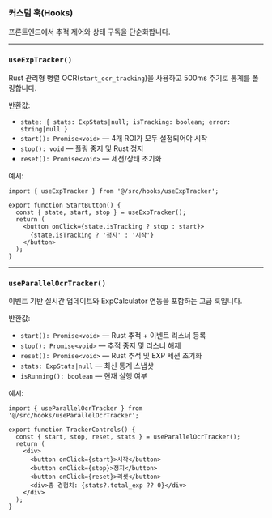 ### 커스텀 훅(Hooks)

프론트엔드에서 추적 제어와 상태 구독을 단순화합니다.

---

### `useExpTracker()`
Rust 관리형 병렬 OCR(`start_ocr_tracking`)을 사용하고 500ms 주기로 통계를 폴링합니다.

반환값:
- `state: { stats: ExpStats|null; isTracking: boolean; error: string|null }`
- `start(): Promise<void>` — 4개 ROI가 모두 설정되어야 시작
- `stop(): void` — 폴링 중지 및 Rust 정지
- `reset(): Promise<void>` — 세션/상태 초기화

예시:
```tsx
import { useExpTracker } from '@/src/hooks/useExpTracker';

export function StartButton() {
  const { state, start, stop } = useExpTracker();
  return (
    <button onClick={state.isTracking ? stop : start}>
      {state.isTracking ? '정지' : '시작'}
    </button>
  );
}
```

---

### `useParallelOcrTracker()`
이벤트 기반 실시간 업데이트와 ExpCalculator 연동을 포함하는 고급 훅입니다.

반환값:
- `start(): Promise<void>` — Rust 추적 + 이벤트 리스너 등록
- `stop(): Promise<void>` — 추적 중지 및 리스너 해제
- `reset(): Promise<void>` — Rust 추적 및 EXP 세션 초기화
- `stats: ExpStats|null` — 최신 통계 스냅샷
- `isRunning(): boolean` — 현재 실행 여부

예시:
```tsx
import { useParallelOcrTracker } from '@/src/hooks/useParallelOcrTracker';

export function TrackerControls() {
  const { start, stop, reset, stats } = useParallelOcrTracker();
  return (
    <div>
      <button onClick={start}>시작</button>
      <button onClick={stop}>정지</button>
      <button onClick={reset}>리셋</button>
      <div>총 경험치: {stats?.total_exp ?? 0}</div>
    </div>
  );
}
```
